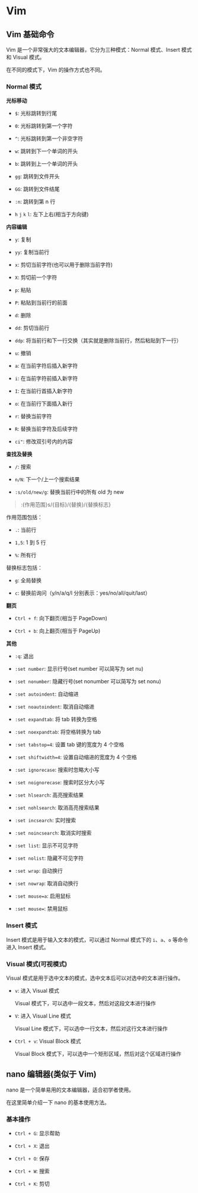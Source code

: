 # Vim

## Vim 基础命令

Vim 是一个非常强大的文本编辑器，它分为三种模式：Normal 模式、Insert 模式和 Visual 模式。

在不同的模式下，Vim 的操作方式也不同。

### Normal 模式

**光标移动**

- `$`: 光标跳转到行尾

- `0`: 光标跳转到第一个字符

- `^`: 光标跳转到第一个非空字符

- `w`: 跳转到下一个单词的开头

- `b`: 跳转到上一个单词的开头

- `gg`: 跳转到文件开头

- `GG`: 跳转到文件结尾

- `:n`: 跳转到第 n 行

- `h` `j` `k` `l`: 左下上右(相当于方向键)

**内容编辑**

- `y`: 复制

- `yy`: 复制当前行

- `x`: 剪切当前字符(也可以用于删除当前字符)

- `X`: 剪切前一个字符

- `p`: 粘贴

- `P`: 粘贴到当前行的前面

- `d`: 删除

- `dd`: 剪切当前行

- `ddp`: 将当前行和下一行交换（其实就是删除当前行，然后粘贴到下一行）

- `u`: 撤销

- `a`: 在当前字符后插入新字符

- `i`: 在当前字符前插入新字符

- `I`: 在当前行首插入新字符

- `o`: 在当前行下面插入新行

- `r`: 替换当前字符

- `R`: 替换当前字符及后续字符

- `ci"`: 修改双引号内的内容

**查找及替换**

- `/`: 搜索

- `n/N`: 下一个/上一个搜索结果

- `:s/old/new/g`: 替换当前行中的所有 old 为 new

> :{作用范围}s/{目标}/{替换}/{替换标志}

作用范围包括：

- `.`: 当前行

- `1,5`: 1 到 5 行

- `%`: 所有行

替换标志包括：

- `g`: 全局替换

- `c`: 替换前询问（y/n/a/q/l 分别表示：yes/no/all/quit/last）

**翻页**

- `Ctrl + f`: 向下翻页(相当于 PageDown)

- `Ctrl + b`: 向上翻页(相当于 PageUp)

**其他**

- `:q`: 退出

- `:set number`: 显示行号(set number 可以简写为 set nu)

- `:set nonumber`: 隐藏行号(set nonumber 可以简写为 set nonu)

- `:set autoindent`: 自动缩进

- `:set noautoindent`: 取消自动缩进

- `:set expandtab`: 将 tab 转换为空格

- `:set noexpandtab`: 将空格转换为 tab

- `:set tabstop=4`: 设置 tab 键的宽度为 4 个空格

- `:set shiftwidth=4`: 设置自动缩进的宽度为 4 个空格

- `:set ignorecase`: 搜索时忽略大小写

- `:set noignorecase`: 搜索时区分大小写

- `:set hlsearch`: 高亮搜索结果

- `:set nohlsearch`: 取消高亮搜索结果

- `:set incsearch`: 实时搜索

- `:set noincsearch`: 取消实时搜索

- `:set list`: 显示不可见字符

- `:set nolist`: 隐藏不可见字符

- `:set wrap`: 自动换行

- `:set nowrap`: 取消自动换行

- `:set mouse=a`: 启用鼠标

- `:set mouse=`: 禁用鼠标

### Insert 模式

Insert 模式是用于输入文本的模式，可以通过 Normal 模式下的 `i`、`a`、`o` 等命令进入 Insert 模式。

### Visual 模式(可视模式)

Visual 模式是用于选中文本的模式，选中文本后可以对选中的文本进行操作。

- `v`: 进入 Visual 模式

  Visual 模式下，可以选中一段文本，然后对这段文本进行操作

- `V`: 进入 Visual Line 模式

  Visual Line 模式下，可以选中一行文本，然后对这行文本进行操作

- `Ctrl + v`: Visual Block 模式

  Visual Block 模式下，可以选中一个矩形区域，然后对这个区域进行操作

## nano 编辑器(类似于 Vim)

nano 是一个简单易用的文本编辑器，适合初学者使用。

在这里简单介绍一下 nano 的基本使用方法。

### 基本操作

- `Ctrl + G`: 显示帮助

- `Ctrl + X`: 退出

- `Ctrl + O`: 保存

- `Ctrl + W`: 搜索

- `Ctrl + K`: 剪切
